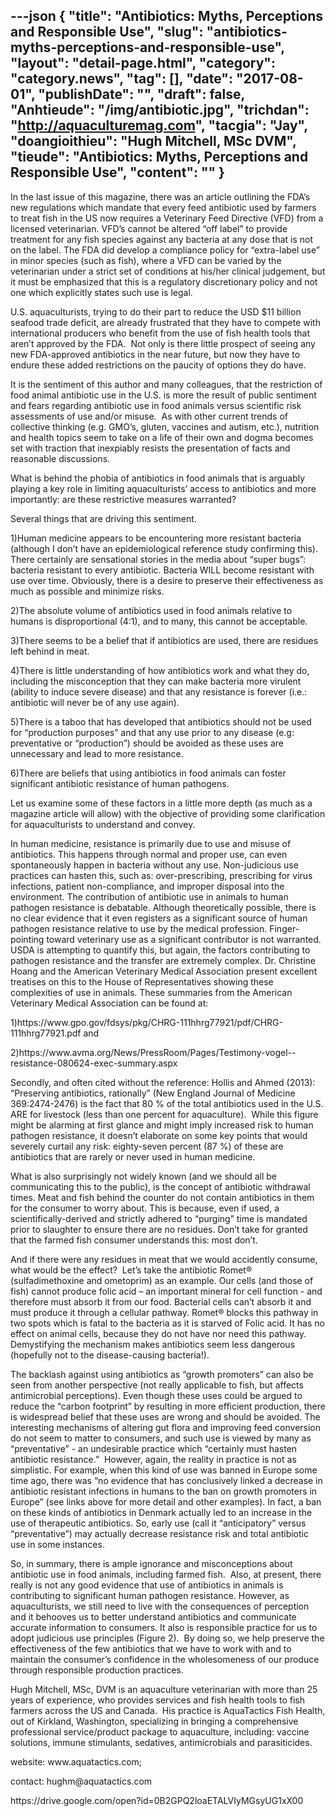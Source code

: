 ---json
{
    "title": "Antibiotics: Myths, Perceptions and Responsible Use",
    "slug": "antibiotics-myths-perceptions-and-responsible-use",
    "layout": "detail-page.html",
    "category": "category.news",
    "tag": [],
    "date": "2017-08-01",
    "publishDate": "",
    "draft": false,
    "Anhtieude": "/img/antibiotic.jpg",
    "trichdan": "http://aquaculturemag.com",
    "tacgia": "Jay",
    "doangioithieu": "Hugh Mitchell, MSc DVM",
    "tieude": "Antibiotics: Myths, Perceptions and Responsible Use",
    "__content__": ""
}
---
<p><span style="font-size:14px">In the last issue of this magazine, there was an article outlining the FDA&rsquo;s new regulations which mandate that every feed antibiotic used by farmers to treat fish in the US now requires a Veterinary Feed Directive (VFD) from a licensed veterinarian. VFD&rsquo;s cannot be altered &ldquo;off label&rdquo; to provide treatment for any fish species against any bacteria at any dose that is not on the label. The FDA did develop a compliance policy for &ldquo;extra-label use&rdquo; in minor species (such as fish), where a VFD can be varied by the veterinarian under a strict set of conditions at his/her clinical judgement, but it must be emphasized that this is a regulatory discretionary policy and not one which explicitly states such use is legal.</span></p>

<p><span style="font-size:14px">U.S. aquaculturists, trying to do their part to reduce the USD $11 billion seafood trade deficit, are already frustrated that they have to compete with international producers who benefit from the use of fish health tools that aren&rsquo;t approved by the FDA. &nbsp;Not only is there little prospect of seeing any new FDA-approved antibiotics in the near future, but now they have to endure these added restrictions on the paucity of options they do have.</span></p>

<p><span style="font-size:14px">It is the sentiment of this author and many colleagues, that the restriction of food animal antibiotic use in the U.S. is more the result of public sentiment and fears regarding antibiotic use in food animals versus scientific risk assessments of use and/or misuse. &nbsp;As with other current trends of collective thinking (e.g. GMO&rsquo;s, gluten, vaccines and autism, etc.), nutrition and health topics seem to take on a life of their own and dogma becomes set with traction that inexpiably resists the presentation of facts and reasonable discussions.</span></p>

<p><span style="font-size:14px">What is behind the phobia of antibiotics in food animals that is arguably playing a key role in limiting aquaculturists&rsquo; access to antibiotics and more importantly: are these restrictive measures warranted?&nbsp;</span></p>

<p><span style="font-size:14px">Several things that are driving this sentiment.&nbsp;</span></p>

<p><span style="font-size:14px">1)Human medicine appears to be encountering more resistant bacteria (although I don&rsquo;t have an epidemiological reference study confirming this). There certainly are sensational stories in the media about &ldquo;super bugs&rdquo;: bacteria resistant to every antibiotic. Bacteria WILL become resistant with use over time. Obviously, there is a desire to preserve their effectiveness as much as possible and minimize risks.&nbsp;</span></p>

<p><span style="font-size:14px">2)The absolute volume of antibiotics used in food animals relative to humans is disproportional (4:1), and to many, this cannot be acceptable. &nbsp;</span></p>

<p><span style="font-size:14px">3)There seems to be a belief that if antibiotics are used, there are residues left behind in meat.&nbsp;</span></p>

<p><span style="font-size:14px">4)There is little understanding of how antibiotics work and what they do, including the misconception that they can make bacteria more virulent (ability to induce severe disease) and that any resistance is forever (i.e.: antibiotic will never be of any use again). &nbsp;</span></p>

<p><span style="font-size:14px">5)There is a taboo that has developed that antibiotics should not be used for &ldquo;production purposes&rdquo; and that any use prior to any disease (e.g: preventative or &ldquo;production&rdquo;) should be avoided as these uses are unnecessary and lead to more resistance.&nbsp;</span></p>

<p><span style="font-size:14px">6)There are beliefs that using antibiotics in food animals can foster significant antibiotic resistance of human pathogens.&nbsp;</span></p>

<p><span style="font-size:14px">Let us examine some of these factors in a little more depth (as much as a magazine article will allow) with the objective of providing some clarification for aquaculturists to understand and convey.</span></p>

<p><span style="font-size:14px">In human medicine, resistance is primarily due to use and misuse of antibiotics. This happens through normal and proper use, can even spontaneously happen in bacteria without any use. Non-judicious use practices can hasten this, such as: over-prescribing, prescribing for virus infections, patient non-compliance, and improper disposal into the environment. The contribution of antibiotic use in animals to human pathogen resistance is debatable. Although theoretically possible, there is no clear evidence that it even registers as a significant source of human pathogen resistance relative to use by the medical profession. Finger-pointing toward veterinary use as a significant contributor is not warranted. USDA is attempting to quantify this, but again, the factors contributing to pathogen resistance and the transfer are extremely complex. Dr. Christine Hoang and the American Veterinary Medical Association present excellent treatises on this to the House of Representatives showing these complexities of use in animals. These summaries from the American Veterinary Medical Association can be found at:</span></p>

<p><span style="font-size:14px">1)https://www.gpo.gov/fdsys/pkg/CHRG-111hhrg77921/pdf/CHRG-111hhrg77921.pdf and</span></p>

<p><span style="font-size:14px">2)https://www.avma.org/News/PressRoom/Pages/Testimony-vogel--resistance-080624-exec-summary.aspx</span></p>

<p><span style="font-size:14px">Secondly, and often cited without the reference: Hollis and Ahmed (2013): &ldquo;Preserving antibiotics, rationally&rdquo; (New England Journal of Medicine 369:2474-2476) is the fact that 80 % of the total antibiotics used in the U.S. ARE for livestock (less than one percent for aquaculture). &nbsp;While this figure might be alarming at first glance and might imply increased risk to human pathogen resistance, it doesn&rsquo;t elaborate on some key points that would severely curtail any risk: eighty-seven percent (87 %) of these are antibiotics that are rarely or never used in human medicine.&nbsp;</span></p>

<p><span style="font-size:14px">What is also surprisingly not widely known (and we should all be communicating this to the public), is the concept of antibiotic withdrawal times. Meat and fish behind the counter do not contain antibiotics in them for the consumer to worry about. This is because, even if used, a scientifically-derived and strictly adhered to &ldquo;purging&rdquo; time is mandated prior to slaughter to ensure there are no residues. Don&rsquo;t take for granted that the farmed fish consumer understands this: most don&rsquo;t.</span></p>

<p><span style="font-size:14px">And if there were any residues in meat that we would accidently consume, what would be the effect? &nbsp;Let&rsquo;s take the antibiotic Romet&reg; (sulfadimethoxine and ometoprim) as an example. Our cells (and those of fish) cannot produce folic acid &ndash; an important mineral for cell function - and therefore must absorb it from our food. Bacterial cells can&rsquo;t absorb it and must produce it through a cellular pathway. Romet&reg; blocks this pathway in two spots which is fatal to the bacteria as it is starved of Folic acid. It has no effect on animal cells, because they do not have nor need this pathway. Demystifying the mechanism makes antibiotics seem less dangerous (hopefully not to the disease-causing bacteria!).</span></p>

<p><span style="font-size:14px">The backlash against using antibiotics as &ldquo;growth promoters&rdquo; can also be seen from another perspective (not really applicable to fish, but affects antimicrobial perceptions). Even though these uses could be argued to reduce the &ldquo;carbon footprint&rdquo; by resulting in more efficient production, there is widespread belief that these uses are wrong and should be avoided. The interesting mechanisms of altering gut flora and improving feed conversion do not seem to matter to consumers, and such use is viewed by many as &ldquo;preventative&rdquo; - an undesirable practice which &ldquo;certainly must hasten antibiotic resistance.&rdquo; &nbsp;However, again, the reality in practice is not as simplistic. For example, when this kind of use was banned in Europe some time ago, there was &ldquo;no evidence that has conclusively linked a decrease in antibiotic resistant infections in humans to the ban on growth promoters in Europe&rdquo; (see links above for more detail and other examples). In fact, a ban on these kinds of antibiotics in Denmark actually led to an increase in the use of therapeutic antibiotics. So, early use (call it &ldquo;anticipatory&rdquo; versus &ldquo;preventative&rdquo;) may actually decrease resistance risk and total antibiotic use in some instances.</span></p>

<p><span style="font-size:14px">So, in summary, there is ample ignorance and misconceptions about antibiotic use in food animals, including farmed fish. &nbsp;Also, at present, there really is not any good evidence that use of antibiotics in animals is contributing to significant human pathogen resistance. However, as aquaculturists, we still need to live with the consequences of perception and it behooves us to better understand antibiotics and communicate accurate information to consumers. It also is responsible practice for us to adopt judicious use principles (Figure 2). &nbsp;By doing so, we help preserve the effectiveness of the few antibiotics that we have to work with and to maintain the consumer&rsquo;s confidence in the wholesomeness of our produce through responsible production practices.</span></p>

<p><span style="font-size:14px">Hugh Mitchell, MSc, DVM is an aquaculture veterinarian with more than 25 years of experience, who provides services and fish health tools to fish farmers across the US and Canada. &nbsp;His practice is AquaTactics Fish Health, out of Kirkland, Washington, specializing in bringing a comprehensive professional service/product package to aquaculture, including: vaccine solutions, immune stimulants, sedatives, antimicrobials and parasiticides.&nbsp;</span></p>

<p><span style="font-size:14px">website: www.aquatactics.com;&nbsp;</span></p>

<p><span style="font-size:14px">contact: hughm@aquatactics.com</span></p>

<p><span style="font-size:14px">https://drive.google.com/open?id=0B2GPQ2loaETALVIyMGsyUG1xX00</span></p>
